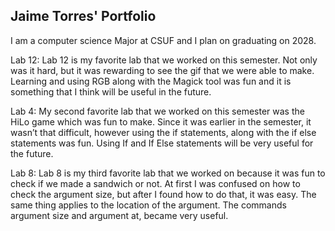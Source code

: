 
## Jaime Torres' Portfolio 

I am a computer science Major at CSUF and I plan on graduating on 2028. 

Lab 12: Lab 12 is my favorite lab that we worked on this semester. Not only was it hard, but it was rewarding to see the gif that we were able to make. Learning and using RGB along with the Magick tool was fun and it is something that I think will be useful in the future. 

Lab 4: My second favorite lab that we worked on this semester was the HiLo game which was fun to make. Since it was earlier in the semester, it wasn’t that difficult, however using the if statements, along with the if else statements was fun. Using If and If Else statements will be very useful for the future. 

Lab 8: Lab 8 is my third favorite lab that we worked on because it was fun to check if we made a sandwich or not. At first I was confused on how to check the argument size, but after I found how to do that, it was easy. The same thing applies to the location of the argument. The commands argument size and argument at, became very useful.
